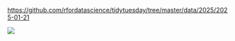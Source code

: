 https://github.com/rfordatascience/tidytuesday/tree/master/data/2025/2025-01-21

![](plots/himalayan.png)
